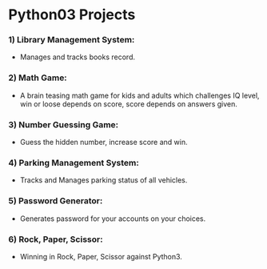 # Python03 Projects

### 1) Library Management System: 
  - Manages and tracks books record.

### 2) Math Game: 
  - A brain teasing math game for kids and adults which challenges IQ level, win or loose depends on score, score depends on answers given.

### 3) Number Guessing Game: 
  - Guess the hidden number, increase score and win.

### 4) Parking Management System: 
  - Tracks and Manages parking status of all vehicles.

### 5) Password Generator: 
  - Generates password for your accounts on your choices.

### 6) Rock, Paper, Scissor: 
  - Winning in Rock, Paper, Scissor against Python3.
